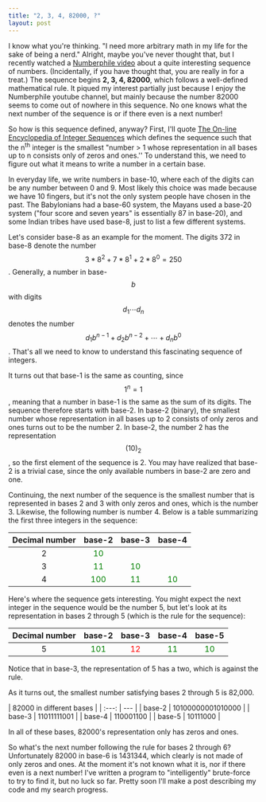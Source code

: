 ```yaml
---
title: "2, 3, 4, 82000, ?"
layout: post
---
```


I know what you're thinking.
"I need more arbitrary math in my life for the sake of being a nerd."
Alright, maybe you've never thought that, but I recently watched a
[Numberphile video](https://www.youtube.com/watch?v=LNS1fabDkeA) about a quite
interesting sequence of numbers.
(Incidentally, if you have thought that, you are really in for a treat.)
The sequence begins **2, 3, 4, 82000**, which follows a well-defined mathematical
rule.
It piqued my interest partially just because I enjoy the Numberphile youtube channel,
but mainly because the number 82000 seems to come out of nowhere in this sequence.
No one knows what the next number of the sequence is or if there even is a next
number!

So how is this sequence defined, anyway?
First, I'll quote
[The On-line Encyclopedia of Integer Sequences](https://oeis.org/A258107) which
defines the sequence such that the n<sup>th</sup> integer is the smallest
"number > 1 whose representation in all bases up to n consists only
of zeros and ones.''
To understand this, we need to figure out what it means to write a number in a
certain base.

In everyday life, we write numbers in base-10, where each of the digits can be
any number between 0 and 9.
Most likely this choice was made because we have 10 fingers, but it's not the
only system people have chosen in the past.
The Babylonians had a base-60 system, the Mayans used a base-20 system
("four score and seven years" is essentially 87 in base-20),
and some Indian tribes have
used base-8, just to list a few different systems.

Let's consider base-8 as an example for the moment.
The digits 372 in base-8 denote the number $$3*8^2 + 7 * 8^1 + 2 * 8^0 = 250$$.
Generally, a number in base-$$b$$ with digits $$d_1 \dotsb d_n $$ denotes
the number $$ d_1 b^{n-1} + d_2 b^{n-2} + \dotsb + d_n b^0 $$.
That's all we need to know to understand this fascinating sequence of integers.

It turns out that base-1 is the same as counting, since $$ 1^n = 1$$, meaning that
a number in base-1 is the same as the sum of its digits.
The sequence therefore starts with base-2.
In base-2 (binary), the smallest number whose representation in all bases up to 2
consists of only zeros and ones turns out to be the number 2.
In base-2, the number 2 has the representation $$ (10)_2 $$, so the first element
of the sequence is 2.
You may have realized that base-2 is a trivial case, since the only available
numbers in base-2 are zero and one.

Continuing, the next number of the sequence is the smallest number that is
represented in bases 2 and 3 with only zeros and ones, which is the number 3.
Likewise, the following number is number 4.
Below is a table summarizing the first three integers in the sequence:

| Decimal number | base-2 | base-3 | base-4 |
| :---: | :---: | :---: | :---: |
| 2 | <span style="color: green">10</span> |  |  |
| 3 | <span style="color: green">11</span> | <span style="color: green">10</span> |  |
| 4 | <span style="color: green">100</span> | <span style="color: green">11</span> | <span style="color: green">10</span> |

Here's where the sequence gets interesting.
You might expect the next integer in the sequence would be the number 5, but let's
look at its representation in bases 2 through 5 (which is the rule for the sequence):

| Decimal number | base-2 | base-3 | base-4 | base-5 |
| :---: | :---: | :---: | :---: | :---: |
| 5 | <span style="color: green">101</span> | <span style="color: red">12</span> | <span style="color: green">11</span> | <span style="color: green">10</span> |

Notice that in base-3, the representation of 5 has a two, which is against the rule.

As it turns out, the smallest number satisfying bases 2 through 5 is 82,000.

| 82000 in different bases |
| :---: | --- |
| base-2 | 10100000001010000 |
| base-3 | 11011111001 |
| base-4 | 110001100 |
| base-5 | 10111000 |

In all of these bases, 82000's representation only has zeros and ones.

So what's the next number following the rule for bases 2 through 6?
Unfortunately 82000 in base-6 is 1431344, which clearly is not made of only
zeros and ones.
At the moment it's not known what it is, nor if there even is a next number!
I've written a program to "intelligently" brute-force to try to find it, but
no luck so far.
Pretty soon I'll make a post describing my code and my search progress.




